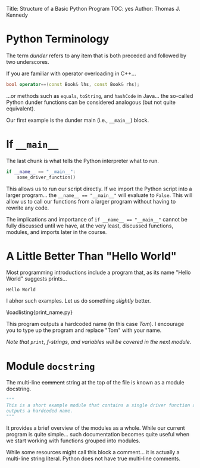 Title: Structure of a Basic Python Program
TOC: yes
Author: Thomas J. Kennedy


# Python Terminology

The term *dunder* refers to any item that is both preceded and
followed by two underscores.

If you are familiar with operator overloading in C++...

```cpp
bool operator==(const Book& lhs, const Book& rhs);
```

...or methods such as `equals`, `toString`, and `hashCode` in Java... the
so-called Python dunder functions can be considered analogous (but not quite
equivalent).

Our first example is the  dunder main (i.e., `__main__`) block.


# If `__main__`

The last chunk is what tells the Python interpreter what to run.

```python
if __name__ == "__main__":
    some_driver_function()
```

This allows us to run our script directly. If we import the Python script into
a larger program... the `__name__ == "__main__"` will evaluate to `False`.
This will allow us to call our functions from a larger program without having
to rewrite any code.

The implications and importance of `if __name__ == "__main__"` cannot be fully
discussed until we have, at the very least, discussed functions, modules, and
imports later in the course.


# A Little Better Than "Hello World"

Most programming introductions include a program that, as its name "Hello
World" suggests prints...

```
Hello World
```

I abhor such examples. Let us do something *slightly* better.

\loadlisting{print_name.py}

This program outputs a hardcoded name (in this case *Tom*). I encourage you to
type up the program and replace "Tom" with your name.

*Note that `print`, f-strings, and variables will be covered in the next
module.*


# Module `docstring`

The multi-line ~~comment~~ string at the top of the file is known as a module
docstring.

```python
"""
This is a short example module that contains a single driver function and
outputs a hardcoded name.
"""
```

It provides a brief overview of the modules as
a whole. While our current program is quite simple... such documentation
becomes quite useful when we start working with functions grouped into modules.

While some resources might call this block a comment... it is actually a
multi-line string literal. Python does not have true multi-line comments.






